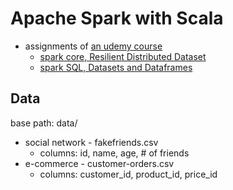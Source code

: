 # Apache Spark with Scala
- assignments of [an udemy course](https://www.udemy.com/course/apache-spark-with-scala-hands-on-with-big-data/)
    - [spark core, Resilient Distributed Dataset](https://spark.apache.org/docs/latest/rdd-programming-guide.html#rdd-persistence)
    - [spark SQL, Datasets and Dataframes](https://spark.apache.org/docs/latest/sql-programming-guide.html)
    
## Data
base path: data/
- social network - fakefriends.csv
  - columns: id, name, age, # of friends
- e-commerce - customer-orders.csv
  - columns: customer_id, product_id, price_id 
